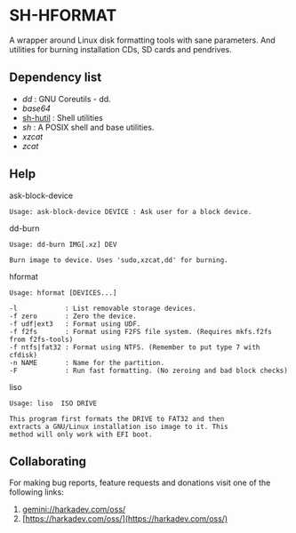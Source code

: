 # SH-HFORMAT

A wrapper around Linux disk formatting tools with sane parameters. And
utilities for burning installation CDs, SD cards and pendrives.

## Dependency list

- *dd* : GNU Coreutils - dd.
- *base64*
- [sh-hutil](https://github.com/harkaitz/sh-hutil) : Shell utilities
- *sh* : A POSIX shell and base utilities.
- *xzcat*
- *zcat*

## Help

ask-block-device

    Usage: ask-block-device DEVICE : Ask user for a block device.

dd-burn

    Usage: dd-burn IMG[.xz] DEV
    
    Burn image to device. Uses 'sudo,xzcat,dd' for burning.

hformat

    Usage: hformat [DEVICES...]
    
    -l            : List removable storage devices.
    -f zero       : Zero the device.
    -f udf|ext3   : Format using UDF.
    -f f2fs       : Format using F2FS file system. (Requires mkfs.f2fs from f2fs-tools)
    -f ntfs|fat32 : Format using NTFS. (Remember to put type 7 with cfdisk)
    -n NAME       : Name for the partition.
    -F            : Run fast formatting. (No zeroing and bad block checks)

liso

    Usage: liso  ISO DRIVE
    
    This program first formats the DRIVE to FAT32 and then
    extracts a GNU/Linux installation iso image to it. This
    method will only work with EFI boot.

## Collaborating

For making bug reports, feature requests and donations visit
one of the following links:

1. [gemini://harkadev.com/oss/](gemini://harkadev.com/oss/)
2. [https://harkadev.com/oss/](https://harkadev.com/oss/)

